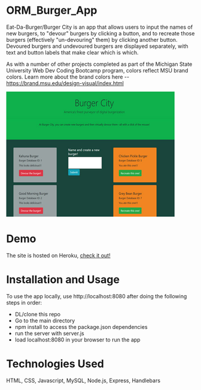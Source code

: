 # ORM_Burger_App

Eat-Da-Burger/Burger City is an app that allows users to input the names of new burgers, to "devour" burgers by clicking a button, and to recreate those burgers (effectively "un-devouring" them) by clicking another button. Devoured burgers and undevoured burgers are displayed separately, with text and button labels that make clear which is which. 

As with a number of other projects completed as part of the Michigan State University Web Dev Coding Bootcamp program, colors reflect MSU brand colors. Learn more about the brand colors here -- https://brand.msu.edu/design-visual/index.html

![Screengrab from Eat-Da-Burger](https://github.com/brianrshort/ORM_Burger_App/blob/main/assets/burger.jpg?raw=true)



# Demo

The site is hosted on Heroku, [check it out!](https://pure-island-44720.herokuapp.com)

# Installation and Usage

To use the app locally, use http://localhost:8080 after doing the following steps in order:

* DL/clone this repo
* Go to the main directory
* npm install to access the package.json dependencies
* run the server with server.js
* load localhost:8080 in your browser to run the app

# Technologies Used

HTML, CSS, Javascript, MySQL, Node.js, Express, Handlebars
